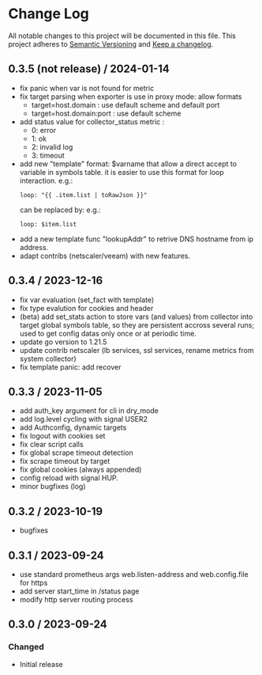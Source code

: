 # Change Log
All notable changes to this project will be documented in this file.
This project adheres to [Semantic Versioning](http://semver.org/) and [Keep a changelog](https://github.com/olivierlacan/keep-a-changelog).

 <!--next-version-placeholder-->
## 0.3.5 (not release) / 2024-01-14
- fix panic when var is not found for metric
- fix target parsing when exporter is use in proxy mode: allow formats 
  - target=host.domain : use default scheme and default port
  - target=host.domain:port : use default scheme
- add status value for collector_status metric :
  - 0: error
  - 1: ok
  - 2: invalid log
  - 3: timeout
- add new "template" format: $varname that allow a direct accept to variable in symbols table. it is easier to use this format for loop interaction.
  e.g.:
  ```
  loop: "{{ .item.list | toRawJson }}"
  ```
  can be replaced by:
  e.g.:
  ```
  loop: $item.list
  ```
- add a new template func "lookupAddr" to retrive DNS hostname from ip address.
- adapt contribs (netscaler/veeam) with new features.
  
## 0.3.4 / 2023-12-16
 - fix var evaluation (set_fact with template)
 - fix type evalution for cookies and header
 - (beta) add set_stats action to store vars (and values) from collector into target global symbols table, so they are persistent accross several runs; used to get config datas only once or at periodic time.
 - update go version to 1.21.5
 - update contrib netscaler (lb services, ssl services, rename metrics from system collector)
 - fix template panic: add recover

## 0.3.3 / 2023-11-05
 - add auth_key argument for cli in dry_mode
 - add log.level cycling with signal USER2
 - add Authconfig, dynamic targets
 - fix logout with cookies set
 - fix clear script calls
 - fix global scrape timeout detection
 - fix scrape timeout by target
 - fix global cookies (always appended)
 - config reload with signal HUP.
 - minor bugfixes (log)

## 0.3.2 / 2023-10-19
 - bugfixes

## 0.3.1 / 2023-09-24
- use standard prometheus args web.listen-address and web.config.file for https
- add server start_time in /status page
- modify http server routing process

## 0.3.0 / 2023-09-24
### Changed
- Initial release
